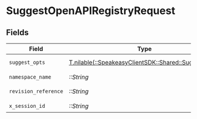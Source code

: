 # SuggestOpenAPIRegistryRequest


## Fields

| Field                                                                                      | Type                                                                                       | Required                                                                                   | Description                                                                                |
| ------------------------------------------------------------------------------------------ | ------------------------------------------------------------------------------------------ | ------------------------------------------------------------------------------------------ | ------------------------------------------------------------------------------------------ |
| `suggest_opts`                                                                             | [T.nilable(::SpeakeasyClientSDK::Shared::SuggestOpts)](../../models/shared/suggestopts.md) | :heavy_minus_sign:                                                                         | Suggest options                                                                            |
| `namespace_name`                                                                           | *::String*                                                                                 | :heavy_check_mark:                                                                         | N/A                                                                                        |
| `revision_reference`                                                                       | *::String*                                                                                 | :heavy_check_mark:                                                                         | Tag or digest                                                                              |
| `x_session_id`                                                                             | *::String*                                                                                 | :heavy_check_mark:                                                                         | N/A                                                                                        |